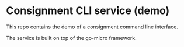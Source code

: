 # Consignment CLI service (demo)

This repo contains the demo of a consignment command line interface.

The service is built on top of the go-micro framework.
